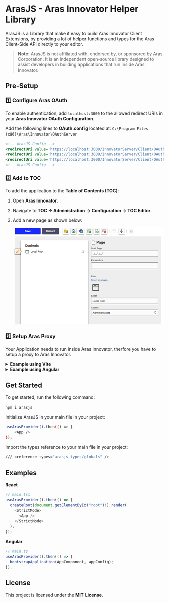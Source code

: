 # ArasJS - Aras Innovator Helper Library

ArasJS is a Library that make it easy to build Aras Innovator Client Extensions, by providing a lot of helper functions and types for the Aras Client-Side API directly to your editor.

> **Note:**
> ArasJS is not affiliated with, endorsed by, or sponsored by Aras Corporation. It is an independent open-source library designed to assist developers in building applications that run inside Aras Innovator.

## Pre-Setup

### 1️⃣ Configure Aras OAuth

To enable authentication, add `localhost:3000` to the allowed redirect URIs in your **Aras Innovator OAuth Configuration**.

Add the following lines to **OAuth.config** located at:
`C:\Program Files (x86)\Aras\Innovator\OAuthServer`

```xml
<!-- ArasJS Config -->
<redirectUri value='https://localhost:3000/InnovatorServer/Client/OAuth/RedirectCallback' />
<redirectUri value='https://localhost:3000/InnovatorServer/Client/OAuth/SilentCallback' />
<redirectUri value='https://localhost:3000/InnovatorServer/Client/OAuth/PopupCallback' />
<!-- ArasJS Config -->
```

### 2️⃣ Add to TOC

To add the application to the **Table of Contents (TOC)**:

1. Open **Aras Innovator**.
2. Navigate to **TOC → Administration → Configuration → TOC Editor**.
3. Add a new page as shown below:

   ![TOC Configuration](https://github.com/EmilGramDK/create-arasjs/blob/81952512dfa8cdfa4951d146d0f88d2ed7e76a75/src/toc.png)

### 3️⃣ Setup Aras Proxy

Your Application needs to run inside Aras Innovator, therfore you have to setup a proxy to Aras Innovator.

<details>
  <summary><b>Example using Vite</b></summary>

```typescript
// vite.config.ts
export default defineConfig({
  plugins: [],
  server: {
    port: 3000,
    open: "/innovatorserver/client", // automatically open aras
    proxy: {
      "/innovatorserver": {
        target: "https://aras.example.com/innovatorserver", // link to your innovator server
        secure: false,
        changeOrigin: false,
        rewrite: (path) => path.replace(/^\/innovatorserver/, ""),
      },
    },
  },
});
```

</details>

<details>
  <summary><b>Example using Angular</b></summary>

```typescript
// angular.json
"serve": {
    // other settings
    "options": {
        "proxyConfig": "proxy.conf.json"
    }
}

//proxy.conf.json
{
  "/innovatorserver": {
    "target": "https://aras.example.com/innovatorserver", // link to your innovator server
    "secure": false,
    "pathRewrite": {
      "^/innovatorserver": ""
    }
  }
}
```

</details>

## Get Started

To get started, run the following command:

```sh
npm i arasjs
```

Initialize ArasJS in your main file in your project:

```sh
useArasProvider().then(() => {
    <App />
});
```

Import the types reference to your main file in your project:

```sh
/// <reference types="arasjs-types/globals" />
```

## Examples

**React**

```typescript
// main.tsx
useArasProvider().then(() => {
  createRoot(document.getElementById("root")!).render(
    <StrictMode>
      <App />
    </StrictMode>
  );
});
```

**Angular**

```typescript
// main.ts
useArasProvider().then(() => {
  bootstrapApplication(AppComponent, appConfig);
});
```

## License

This project is licensed under the **MIT License**.

